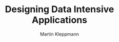 ---
layout: book-shelf
title: Designing Data Intensive Applications
author: Martin Kleppmann
cover: assets/img/book_covers/ddia.jpg
categories: distributed-systems system-design data-management
buy_link: https://www.amazon.com/Designing-Data-Intensive-Applications-Reliable-Maintainable/dp/1449373321
released: 2017
status: Queued
---